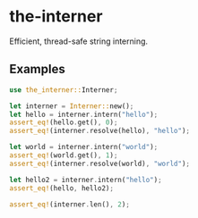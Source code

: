 # the-interner

Efficient, thread-safe string interning.

## Examples

```rust
use the_interner::Interner;

let interner = Interner::new();
let hello = interner.intern("hello");
assert_eq!(hello.get(), 0);
assert_eq!(interner.resolve(hello), "hello");

let world = interner.intern("world");
assert_eq!(world.get(), 1);
assert_eq!(interner.resolve(world), "world");

let hello2 = interner.intern("hello");
assert_eq!(hello, hello2);

assert_eq!(interner.len(), 2);
```

